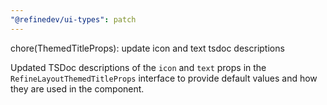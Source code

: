 ```yaml
---
"@refinedev/ui-types": patch
---
```


chore(ThemedTitleProps): update icon and text tsdoc descriptions

Updated TSDoc descriptions of the `icon` and `text` props in the `RefineLayoutThemedTitleProps` interface to provide default values and how they are used in the component.
